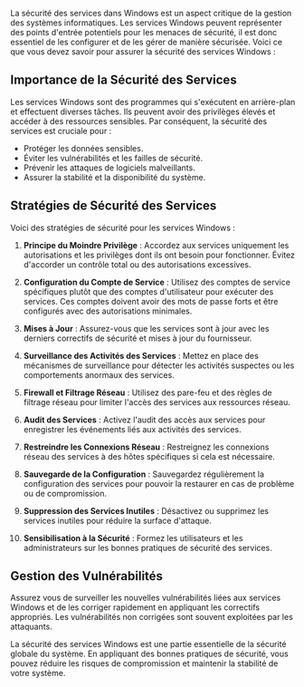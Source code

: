 
La sécurité des services dans Windows est un aspect critique de la gestion des systèmes informatiques. Les services Windows peuvent représenter des points d'entrée potentiels pour les menaces de sécurité, il est donc essentiel de les configurer et de les gérer de manière sécurisée. Voici ce que vous devez savoir pour assurer la sécurité des services Windows :

## Importance de la Sécurité des Services

Les services Windows sont des programmes qui s'exécutent en arrière-plan et effectuent diverses tâches. Ils peuvent avoir des privilèges élevés et accéder à des ressources sensibles. Par conséquent, la sécurité des services est cruciale pour :

- Protéger les données sensibles.
- Éviter les vulnérabilités et les failles de sécurité.
- Prévenir les attaques de logiciels malveillants.
- Assurer la stabilité et la disponibilité du système.

## Stratégies de Sécurité des Services

Voici des stratégies de sécurité pour les services Windows :

1. **Principe du Moindre Privilège** : Accordez aux services uniquement les autorisations et les privilèges dont ils ont besoin pour fonctionner. Évitez d'accorder un contrôle total ou des autorisations excessives.

2. **Configuration du Compte de Service** : Utilisez des comptes de service spécifiques plutôt que des comptes d'utilisateur pour exécuter des services. Ces comptes doivent avoir des mots de passe forts et être configurés avec des autorisations minimales.

3. **Mises à Jour** : Assurez-vous que les services sont à jour avec les derniers correctifs de sécurité et mises à jour du fournisseur.

4. **Surveillance des Activités des Services** : Mettez en place des mécanismes de surveillance pour détecter les activités suspectes ou les comportements anormaux des services.

5. **Firewall et Filtrage Réseau** : Utilisez des pare-feu et des règles de filtrage réseau pour limiter l'accès des services aux ressources réseau.

6. **Audit des Services** : Activez l'audit des accès aux services pour enregistrer les événements liés aux activités des services.

7. **Restreindre les Connexions Réseau** : Restreignez les connexions réseau des services à des hôtes spécifiques si cela est nécessaire.

8. **Sauvegarde de la Configuration** : Sauvegardez régulièrement la configuration des services pour pouvoir la restaurer en cas de problème ou de compromission.

9. **Suppression des Services Inutiles** : Désactivez ou supprimez les services inutiles pour réduire la surface d'attaque.

10. **Sensibilisation à la Sécurité** : Formez les utilisateurs et les administrateurs sur les bonnes pratiques de sécurité des services.

## Gestion des Vulnérabilités

Assurez vous de surveiller les nouvelles vulnérabilités liées aux services Windows et de les corriger rapidement en appliquant les correctifs appropriés. Les vulnérabilités non corrigées sont souvent exploitées par les attaquants.

La sécurité des services Windows est une partie essentielle de la sécurité globale du système. En appliquant des bonnes pratiques de sécurité, vous pouvez réduire les risques de compromission et maintenir la stabilité de votre système.
